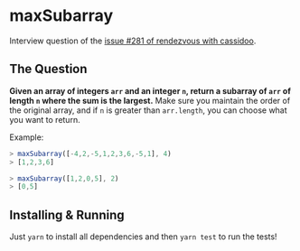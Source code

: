 # maxSubarray

Interview question of the [issue #281 of rendezvous with cassidoo](https://buttondown.email/cassidoo/archive/from-a-small-seed-a-mighty-trunk-may-grow/).

## The Question

**Given an array of integers `arr` and an integer `n`, return a subarray of `arr` of length `n` where the sum is the largest.** Make sure you maintain the order of the original array, and if `n` is greater than `arr.length`, you can choose what you want to return.

Example:

```js
> maxSubarray([-4,2,-5,1,2,3,6,-5,1], 4)
> [1,2,3,6]

> maxSubarray([1,2,0,5], 2)
> [0,5]
```

## Installing & Running

Just `yarn` to install all dependencies and then `yarn test` to run the tests!

